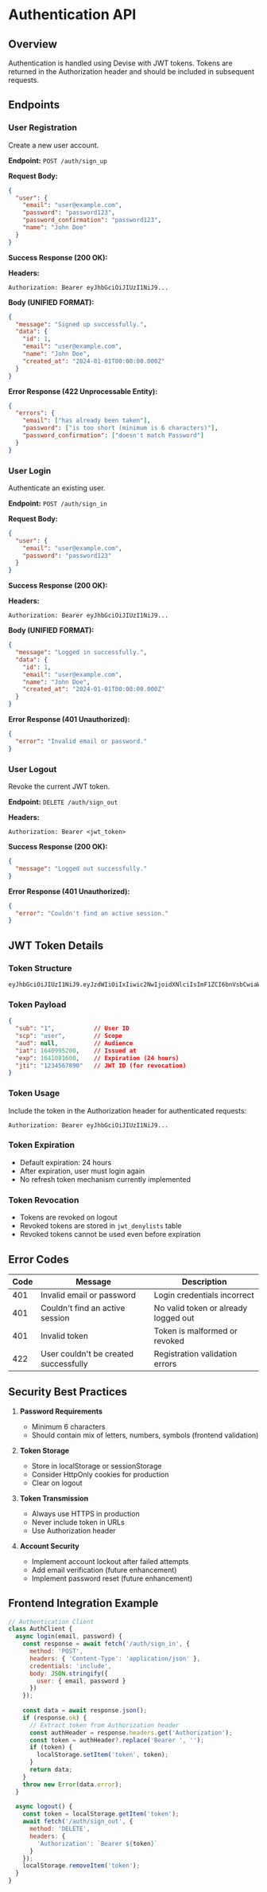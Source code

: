 # Authentication API

## Overview

Authentication is handled using Devise with JWT tokens. Tokens are returned in the Authorization header and should be included in subsequent requests.

## Endpoints

### User Registration

Create a new user account.

**Endpoint:** `POST /auth/sign_up`

**Request Body:**
```json
{
  "user": {
    "email": "user@example.com",
    "password": "password123",
    "password_confirmation": "password123",
    "name": "John Doe"
  }
}
```

**Success Response (200 OK):**

**Headers:**
```
Authorization: Bearer eyJhbGciOiJIUzI1NiJ9...
```

**Body (UNIFIED FORMAT):**
```json
{
  "message": "Signed up successfully.",
  "data": {
    "id": 1,
    "email": "user@example.com",
    "name": "John Doe",
    "created_at": "2024-01-01T00:00:00.000Z"
  }
}
```

**Error Response (422 Unprocessable Entity):**
```json
{
  "errors": {
    "email": ["has already been taken"],
    "password": ["is too short (minimum is 6 characters)"],
    "password_confirmation": ["doesn't match Password"]
  }
}
```

### User Login

Authenticate an existing user.

**Endpoint:** `POST /auth/sign_in`

**Request Body:**
```json
{
  "user": {
    "email": "user@example.com",
    "password": "password123"
  }
}
```

**Success Response (200 OK):**

**Headers:**
```
Authorization: Bearer eyJhbGciOiJIUzI1NiJ9...
```

**Body (UNIFIED FORMAT):**
```json
{
  "message": "Logged in successfully.",
  "data": {
    "id": 1,
    "email": "user@example.com",
    "name": "John Doe",
    "created_at": "2024-01-01T00:00:00.000Z"
  }
}
```

**Error Response (401 Unauthorized):**
```json
{
  "error": "Invalid email or password."
}
```

### User Logout

Revoke the current JWT token.

**Endpoint:** `DELETE /auth/sign_out`

**Headers:**
```
Authorization: Bearer <jwt_token>
```

**Success Response (200 OK):**
```json
{
  "message": "Logged out successfully."
}
```

**Error Response (401 Unauthorized):**
```json
{
  "error": "Couldn't find an active session."
}
```

## JWT Token Details

### Token Structure
```
eyJhbGciOiJIUzI1NiJ9.eyJzdWIiOiIxIiwic2NwIjoidXNlciIsImF1ZCI6bnVsbCwiaWF0IjoxNjQwOTk1MjAwLCJleHAiOjE2NDEwODE2MDAsImp0aSI6IjEyMzQ1Njc4OTAifQ.signature
```

### Token Payload
```json
{
  "sub": "1",           // User ID
  "scp": "user",        // Scope
  "aud": null,          // Audience
  "iat": 1640995200,    // Issued at
  "exp": 1641081600,    // Expiration (24 hours)
  "jti": "1234567890"   // JWT ID (for revocation)
}
```

### Token Usage
Include the token in the Authorization header for authenticated requests:
```
Authorization: Bearer eyJhbGciOiJIUzI1NiJ9...
```

### Token Expiration
- Default expiration: 24 hours
- After expiration, user must login again
- No refresh token mechanism currently implemented

### Token Revocation
- Tokens are revoked on logout
- Revoked tokens are stored in `jwt_denylists` table
- Revoked tokens cannot be used even before expiration

## Error Codes

| Code | Message | Description |
|------|---------|-------------|
| 401 | Invalid email or password | Login credentials incorrect |
| 401 | Couldn't find an active session | No valid token or already logged out |
| 401 | Invalid token | Token is malformed or revoked |
| 422 | User couldn't be created successfully | Registration validation errors |

## Security Best Practices

1. **Password Requirements**
   - Minimum 6 characters
   - Should contain mix of letters, numbers, symbols (frontend validation)

2. **Token Storage**
   - Store in localStorage or sessionStorage
   - Consider HttpOnly cookies for production
   - Clear on logout

3. **Token Transmission**
   - Always use HTTPS in production
   - Never include token in URLs
   - Use Authorization header

4. **Account Security**
   - Implement account lockout after failed attempts
   - Add email verification (future enhancement)
   - Implement password reset (future enhancement)

## Frontend Integration Example

```javascript
// Authentication Client
class AuthClient {
  async login(email, password) {
    const response = await fetch('/auth/sign_in', {
      method: 'POST',
      headers: { 'Content-Type': 'application/json' },
      credentials: 'include',
      body: JSON.stringify({
        user: { email, password }
      })
    });
    
    const data = await response.json();
    if (response.ok) {
      // Extract token from Authorization header
      const authHeader = response.headers.get('Authorization');
      const token = authHeader?.replace('Bearer ', '');
      if (token) {
        localStorage.setItem('token', token);
      }
      return data;
    }
    throw new Error(data.error);
  }
  
  async logout() {
    const token = localStorage.getItem('token');
    await fetch('/auth/sign_out', {
      method: 'DELETE',
      headers: {
        'Authorization': `Bearer ${token}`
      }
    });
    localStorage.removeItem('token');
  }
}
```